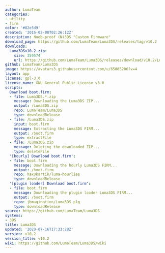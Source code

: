 ```yaml
---
author: LumaTeam
categories:
- utility
- firm
color: '#82e5d9'
created: '2016-02-08T02:26:12Z'
description: Noob-proof (N)3DS "Custom Firmware"
download_page: https://github.com/LumaTeam/Luma3DS/releases/tag/v10.2
downloads:
  Luma3DSv10.2.zip:
    size: 359574
    url: https://github.com/LumaTeam/Luma3DS/releases/download/v10.2/Luma3DSv10.2.zip
github: LumaTeam/Luma3DS
image: https://avatars3.githubusercontent.com/u/65085206?v=4
layout: app
license: gpl-3.0
license_name: GNU General Public License v3.0
scripts:
  Download boot.firm:
  - file: Luma3DS.*.zip
    message: Downloading the Luma3DS ZIP...
    output: /Luma3DS.zip
    repo: LumaTeam/Luma3DS
    type: downloadRelease
  - file: /Luma3DS.zip
    input: boot.firm
    message: Extracting the Luma3DS FIRM...
    output: /boot.firm
    type: extractFile
  - file: /Luma3DS.zip
    message: Deleting the downloaded ZIP...
    type: deleteFile
  '[hourly] Download boot.firm':
  - file: boot.firm
    message: Downloading the hourly Luma3DS FIRM...
    output: /boot.firm
    repo: hax0kartik/luma-hourlies
    type: downloadRelease
  '[plugin loader] Download boot.firm':
  - file: boot.firm
    message: Downloading the plugin loader Luma3DS FIRM...
    output: /boot.firm
    repo: jbmagination/Luma3DS_plg
    type: downloadRelease
source: https://github.com/LumaTeam/Luma3DS
systems:
- 3DS
title: Luma3DS
updated: '2020-07-16T17:33:28Z'
version: v10.2
version_title: v10.2
wiki: https://github.com/LumaTeam/Luma3DS/wiki
---
```

